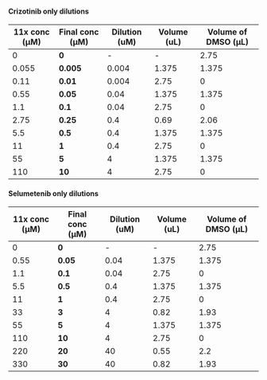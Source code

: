 #### Crizotinib only dilutions

| 11x conc (μM) | Final conc (μM) | Dilution (uM) | Volume (uL)  | Volume of DMSO (μL) |
|---------------|-----------------|--------------------|----------------------|-----------------------|
| 0             | **0**               | -                  | -                    | 2.75
| 0.055         | **0.005**         | 0.004                  | 1.375                    | 1.375                     |
| 0.11          | **0.01**            | 0.004                  | 2.75                    | 0                     |
| 0.55          | **0.05**          | 0.04                 | 1.375                    | 1.375                 |
| 1.1           | **0.1**             |    0.04              | 2.75                    | 0                  |
| 2.75          | **0.25**            | 0.4             | 0.69                 | 2.06                     |
| 5.5           | **0.5**             | 0.4                 | 1.375                | 1.375                     |
| 11            | **1**              | 0.4                  | 2.75                 | 0                     |
| 55            | **5**               | 4              | 1.375                    | 1.375                     |
| 110           | **10**              |4               | 2.75                    | 0                     |

#### Selumetenib only dilutions

| 11x conc (μM) | Final conc (μM) | Dilution (uM) | Volume (uL)  | Volume of DMSO (μL) |
|---------------|-----------------|--------------------|----------------------|-----------------------|
| 0             | **0**               | -                  | -                    | 2.75
| 0.55         | **0.05**         | 0.04                  | 1.375                    | 1.375                     |
| 1.1          | **0.1**            | 0.04                  | 2.75                    | 0                     |
| 5.5          | **0.5**          | 0.4                 | 1.375                    | 1.375                 |
| 11           | **1**             |    0.4              | 2.75                    | 0                  |
| 33          | **3**            | 4             | 0.82                 | 1.93                     |
| 55           | **5**             | 4                 | 1.375                | 1.375                     |
| 110            | **10**              | 4                  | 2.75                 | 0                     |
| 220            | **20**               | 40              | 0.55                    |2.2                     |
| 330           | **30**              |40               | 0.82                    | 1.93                     |
